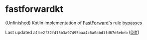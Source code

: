 # fastforwardkt

(Unfinished) Kotlin implementation of [FastForward](https://github.com/FastForwardTeam/FastForward)'s rule bypasses

Last updated
at `be2f32f413b3a97495baa4c6a0abd1fd67d6ebeb` ([Diff](https://github.com/FastForwardTeam/FastForward/compare/be2f32f413b3a97495baa4c6a0abd1fd67d6ebeb...main))
